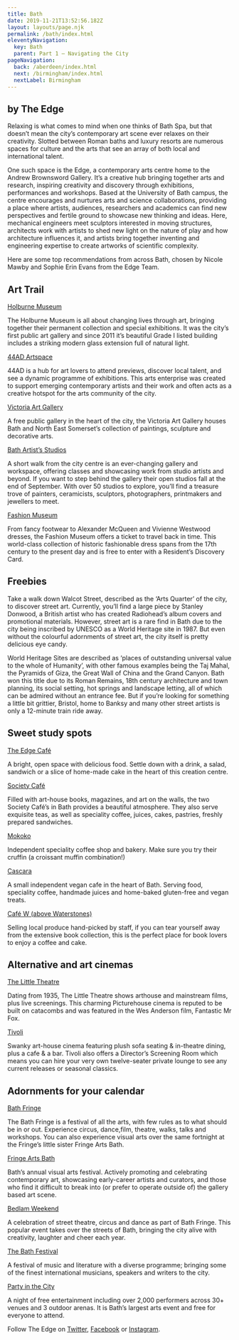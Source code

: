 ```yaml
---
title: Bath
date: 2019-11-21T13:52:56.182Z
layout: layouts/page.njk
permalink: /bath/index.html
eleventyNavigation:
  key: Bath
  parent: Part 1 – Navigating the City
pageNavigation:
  back: /aberdeen/index.html
  next: /birmingham/index.html
  nextLabel: Birmingham
---
```

## by The Edge

Relaxing is what comes to mind when one thinks of Bath Spa, but that doesn’t mean the city’s contemporary art scene ever relaxes on their creativity. Slotted between Roman baths and luxury resorts are numerous spaces for culture and the arts that see an array of both local and international talent. 

One such space is the Edge, a contemporary arts centre home to the Andrew Brownsword Gallery. It’s a creative hub bringing together arts and research, inspiring creativity and discovery through exhibitions, performances and workshops. Based at the University of Bath campus, the centre encourages and nurtures arts and science collaborations, providing a place where artists, audiences, researchers and academics can find new perspectives and fertile ground to showcase new thinking and ideas. Here, mechanical engineers meet sculptors interested in moving structures, architects work with artists to shed new light on the nature of play and how architecture influences it, and artists bring together inventing and engineering expertise to create artworks of scientific complexity.

Here are some top recommendations from across Bath, chosen by Nicole Mawby and Sophie Erin Evans from the Edge Team. 

## Art Trail

[Holburne Museum](https://www.artrabbit.com/organisations/holburne-museum)

The Holburne Museum is all about changing lives through art, bringing together their permanent collection and special exhibitions. It was the city’s first public art gallery and since 2011 it’s beautiful Grade I listed building includes a striking modern glass extension full of natural light.

[44AD Artspace](https://www.artrabbit.com/organisations/44ad-artspace)

44AD is a hub for art lovers to attend previews, discover local talent, and see a dynamic programme of exhibitions. This arts enterprise was created to support emerging contemporary artists and their work and often acts as a creative hotspot for the arts community of the city.

[Victoria Art Gallery](https://www.artrabbit.com/organisations/victoria-art-gallery)

A free public gallery in the heart of the city, the Victoria Art Gallery houses Bath and North East Somerset’s collection of paintings, sculpture and decorative arts.

[Bath Artist’s Studios](https://www.artrabbit.com/organisations/bath-artists-studios)

A short walk from the city centre is an ever-changing gallery and workspace, offering classes and showcasing work from studio artists and beyond. If you want to step behind the gallery their open studios fall at the end of September. With over 50 studios to explore, you’ll find a treasure trove of painters, ceramicists, sculptors, photographers, printmakers and jewellers to meet.

[Fashion Museum](https://www.artrabbit.com/organisations/the-fashion-museum)

From fancy footwear to Alexander McQueen and Vivienne Westwood dresses, the Fashion Museum offers a ticket to travel back in time. This world-class collection of historic fashionable dress spans from the 17th century to the present day and is free to enter with a Resident’s Discovery Card.

## Freebies

Take a walk down Walcot Street, described as the ‘Arts Quarter’ of the city, to discover street art. Currently, you’ll find a large piece by Stanley Donwood, a British artist who has created Radiohead’s album covers and promotional materials. However, street art is a rare find in Bath due to the city being inscribed by UNESCO as a World Heritage site in 1987. But even without the colourful adornments of street art, the city itself is pretty delicious eye candy. 

World Heritage Sites are described as ‘places of outstanding universal value to the whole of Humanity’, with other famous examples being the Taj Mahal, the Pyramids of Giza, the Great Wall of China and the Grand Canyon. Bath won this title due to its Roman Remains, 18th century architecture and town planning, its social setting, hot springs and landscape letting, all of which can be admired without an entrance fee. But if you’re looking for something a little bit grittier, Bristol, home to Banksy and many other street artists is only a 12-minute train ride away.

## Sweet study spots

[The Edge Café](https://www.edgearts.org/explore/cafe/)

A bright, open space with delicious food. Settle down with a drink, a salad, sandwich or a slice of home-made cake in the heart of this creation centre.

[Society Café](http://www.society-cafe.com/)

Filled with art-house books, magazines, and art on the walls, the two Society Café’s in Bath provides a beautiful atmosphere. They also serve exquisite teas, as well as speciality coffee, juices, cakes, pastries, freshly prepared sandwiches.

[Mokoko](https://www.mokokocoffee.com/)

Independent speciality coffee shop and bakery. Make sure you try their cruffin (a croissant muffin combination!)

[Cascara](https://www.facebook.com/Cascarabath/)

A small independent vegan cafe in the heart of Bath. Serving food, speciality coffee, handmade juices and home-baked gluten-free and vegan treats.

[Café W (above Waterstones)](https://www.waterstones.com/bookshops/bath)

Selling local produce hand-picked by staff, if you can tear yourself away from the extensive book collection, this is the perfect place for book lovers to enjoy a coffee and cake.

## Alternative and art cinemas

[The Little Theatre](https://www.picturehouses.com/cinema/little-theatre-cinema)

Dating from 1935, The Little Theatre shows arthouse and mainstream films, plus live screenings. This charming Picturehouse cinema is reputed to be built on catacombs and was featured in the Wes Anderson film, Fantastic Mr Fox.

[Tivoli](https://www.tivolicinemas.com/)

Swanky art-house cinema featuring plush sofa seating & in-theatre dining, plus a cafe & a bar. Tivoli also offers a Director’s Screening Room which means you can hire your very own twelve-seater private lounge to see any current releases or seasonal classics.

## Adornments for your calendar

[Bath Fringe](https://www.artrabbit.com/events/bath-fringe-festival)

The Bath Fringe is a festival of all the arts, with few rules as to what should be in or out. Experience circus, dance,film, theatre, walks, talks and workshops. You can also experience visual arts over the same fortnight at the Fringe’s little sister Fringe Arts Bath.

[Fringe Arts Bath](https://www.artrabbit.com/organisations/fringe-arts-bath)

Bath’s annual visual arts festival. Actively promoting and celebrating contemporary art, showcasing early-career artists and curators, and those who find it difficult to break into (or prefer to operate outside of) the gallery based art scene.

[Bedlam Weekend](https://www.bedlambreakout.com/news/)

A celebration of street theatre, circus and dance as part of Bath Fringe. This popular event takes over the streets of Bath, bringing the city alive with creativity, laughter and cheer each year.

[The Bath Festival](https://www.artrabbit.com/organisations/bath-festivals)

A festival of music and literature with a diverse programme; bringing some of the finest international musicians, speakers and writers to the city.

[Party in the City](https://bathfestivals.org.uk/the-bath-festival/party-in-the-city/)

A night of free entertainment including over 2,000 performers across 30+ venues and 3 outdoor arenas. It is Bath’s largest arts event and free for everyone to attend.

Follow The Edge on [Twitter](https://twitter.com/edgeartsbath), [Facebook](https://www.facebook.com/EdgeArtsBath/) or [Instagram](https://www.instagram.com/edgeartsbath/).
